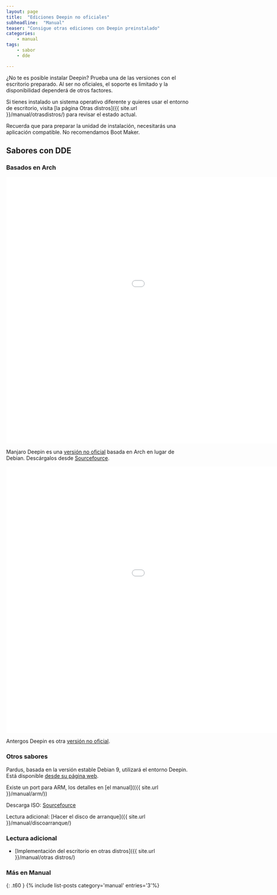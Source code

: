 ```yaml
---
layout: page
title:  "Ediciones Deepin no oficiales"
subheadline:  "Manual"
teaser: "Consigue otras ediciones con Deepin preinstalado"
categories:
    - manual
tags:
    - sabor
    - dde

---
```

¿No te es posible instalar Deepin? Prueba una de las versiones con el escritorio preparado. Al ser no oficiales, el soporte es limitado y la disponibilidad dependerá de otros factores.

Si tienes instalado un sistema operativo diferente y quieres usar el entorno de escritorio, visita [la página Otras distros]({{ site.url }}/manual/otrasdistros/) para revisar el estado actual.

Recuerda que para preparar la unidad de instalación, necesitarás una aplicación compatible. No recomendamos Boot Maker.

## Sabores con DDE
### Basados en Arch
<div class="flex-video">
        <iframe width="1280" height="720" src="//www.youtube.com/embed/q_DK40QNU98" frameborder="0" allowfullscreen></iframe>
</div>

Manjaro Deepin es una [versión no oficial](https://manjaro.github.io/Manjaro-Deepin-released/) basada en Arch en lugar de Debian. Descárgalos desde [Sourcefource](https://sourceforge.net/projects/manjaro-deepin/).

<div class="flex-video">
        <iframe width="1280" height="720" src="//www.youtube.com/embed/rsee-8Qjb4E" frameborder="0" allowfullscreen></iframe>
</div>

Antergos Deepin es otra [versión no oficial](https://antergoscommunityeditions.wordpress.com/2017/08/08/antergos-deepin/).

### Otros sabores
Pardus, basada en la versión estable Debian 9, utilizará el entorno Deepin. Está disponible [desde su página web](http://www.pardus.org.tr/).

Existe un port para ARM, los detalles en [el manual](({{ site.url }}/manual/arm/))

Descarga ISO: [Sourcefource](https://sourceforge.net/projects/manjaro-deepin/)

Lectura adicional: [Hacer el disco de arranque]({{ site.url }}/manual/discoarranque/)

### Lectura adicional

* [Implementación del escritorio en otras distros]({{ site.url }}/manual/otras distros/)

### Más en Manual
{: .t60 }
{% include list-posts category='manual' entries='3'%}
